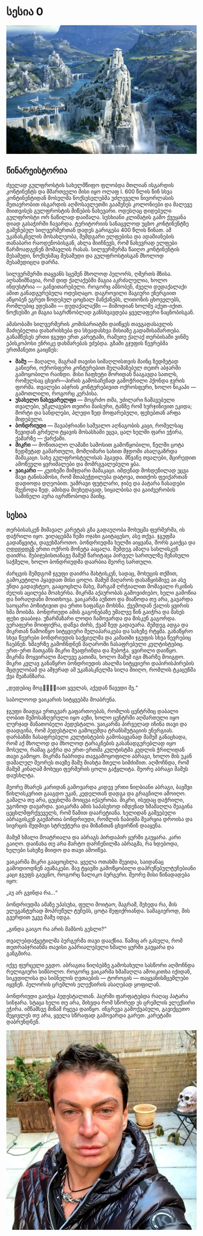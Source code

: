 # სესია 0

![](../img/session-0.jpg)

## წინარეისტორია

ძველად გულფროსტის სახელმწიფო ფლობდა მთლიან ისგარდის კონტინენტს და მმართველი
მისი იყო ოლაფ I. 600 წლის წინ სხვა კონტინენტიდან მოსულმა ნოქსუსელებმა უძლეველი
ნივორლასის მეთაურობით ისგარდის აღმოსავლეთში გააშენეს კოლონიები და მალევე
მიითვისეს გულფროსტის მიწების ნახევარი. ოდესღაც დიდებული გულფროსტი ორ ნაწილად
დაიშალა. სუსხიანი კლიმატის გამო ქვეყანა დიად გასაჭირში ჩავარდა. ტერიტორიის
სანაცვლოდ უცხო კონტინენტზე გაშენებულ სილვერმერთან დადეს გარიგება 400 წლის წინათ.
ამ უკანასკნელის მოსახლეობა, შემდგარი ელფებისა და ადამიანების თანაბარი
რაოდენობისგან, ახლა მიიჩნევს, რომ ნახევრად ელფები წარმოადგენენ მომავლის რასას.
სილვერმერმა წაიღო კონტინენტის მესამედი, ნოქსუსმაც მესამედი და გულფროსტისგან
მხოლოდ მესამედიცღა დარჩა.

სილვერმერში თაყვანს სცემენ მხოლოდ პელორს, ღმერთს მზისა. აღსანიშნავია, რომ დიდ
ქალაქებში მაგია აკრძალულია, ხოლო ინდუსტრია — განვითარებული. როგორც ამბობენ,
ძველი დედაქალაქი ამით განადგურებულა ოდესღაცო. დაგროვილი მაგიური ენერგიით აწყობენ
ეგრეთ წოდებულ ცოცხალ მანქანებს, ლითონის ცხოველებს, რომლებიც ედესაში —
დედაქალაქში — მიმოდიან ხოლმე აქეთ-იქით. ნოქსუსში კი მაგია საგრძნობლად
განსხვავდება ყველაფერი ნაცნობისგან.

ამასობაში სილვერმერის კომისარიატში დაიწყეს თავგადასავლის მაძიებელთა დახარისხება
და სხვადასხვა მისიაზე გადამისამართება. განამწესეს ერთი ჯგუფი ერთ კარეტაში,
რამეთუ ქალაქ თერბისაში ვინმე ეპისკოპოსი ენრიკე დახმარებას ეძებდა. გზაში გჯუფის
წევრებმა ერთმანეთი გაიცნეს:

* **მამუ** — მაღალი, მაგრამ თავისი სიმაღლისთვის მაინც ზედმეტად განიერი,
  ოქროსფერი კონტურებით შელამაზებულ თეთრ აბჯარში გამოყობილი რაინდი. მისი ჩაფხუტი
  შორიდან წააგავდა სათლს, რომელსაც ცხვირ—პირის გამოსაჩენად გამოჭრილი ჰქონდა ჯვრის
  ფორმა. თვალები აბჯრის კონტურებივით ოქროსფერი, ხოლო ნიკაპი — გამოთლილი, როგორც
  კერპისა.
* **უსახელო ნახევარელფი** — მოგრძო თმა, უძილარი ჩაშავებული თვალები, უმკლავებო თეთრი
  მაისური, ტანზე რომ ხურჯინივით ეკიდა; შორტი და სანდლები, პლედი ზედ მოფარებული,
  ფეხებთან არფა მიდებული.
* **ბონდრიუდი** — შავაბჯრიანი საშუალო აღნაგობის კაცი, რომელსაც ზევიდან გრძელი
  ტყავის მოსასხამი ეცვა, ცალ ხელში ფარი ეჭირა, ქამარზე — ქარქაში.
* **მიკრი** — მოწითალო ლამაზი სამოსით გამოწყობილი, წელში ცოტა ზედმეტად
  გამართული, მომღიმარი სახით მჯდომი ახალგაზრდა მამაკაცი. სახე გულფროსტელისას
  ჰგავდა. მწვანე თვალები, მცირედით ამოწეული ყვრიმალები და მომრგვალებული ყბა.
* **ვაიკარი** — კუთხეში მიმჯდარი მამაკაცი. იმდენად მოხდენილად ეცვა შავი
  ტანისამოსი, რომ შთაბეჭდილება დატოვა, თითქოს ფეიქართან დადიოდა დღეობით.
  უამრავი ფუტლარი, ჯიბე და პატარა ჩასადები შვენოდა ზედ. ამისდა მიუხედავად,
  სიყალბისა და გაიძვერობის საშინელი აურა იგრძნობოდა მაინც.

## სესია

თერბისასკენ მიმავალ კარეტას გზა გადაუღობა მოხუცმა ფერმერმა, ის დაჭრილი იყო.
ვიღაცებმა ჩემი ოჯახი გაიტაცესო, ასე თქვა. ჯგუფმა გადაწყვიტა, დავეხმაროთო.
ბონდრიუდმა ხელში აიყვანა, შორს გაიქცა და
[ღდიდიდან](https://bidzer.ge/definition/369) ერთი ოქროს მონეტა ააცალა. შემდეგ
ამალა სახლისკენ დაიძრა. შებიჯებისთანავე მამუმ წარიტაცა პირველ სართულზე შენახული
საჭმელი, ხოლო ბონდრიუდმა დაარბია მეორე სართული. 

ძარცვის შემდგომ ჯგუფი დაიძრა შახტისკენ, სადაც, მოხუცის თქმით, გამოკეტილი ჰყავდათ
მისი ცოლი. მამუმ მაღაროს დასაწყისშივე აი ასე უნდა გადავხტეო, გააცოცხლა მახე,
მარგამ ღრჭიალით მომავალი რკინის ძელის აცილება მოახერხა. მიკრმა აქაურობას
გამოვიძიებო, ხელი გამოწია და ჩირაღდანი მოითხოვა. ვაიკარმა აუნთო და მიაწოდა თუ
არა, გავარდა საოცარი პოზიტივით და ერთი ხაფანგი მოხსნა. ქვემოდან ქალის ყვირის ხმა
მოისმა. ბონდრიუდი ამის გაგონებაზე უმალვე წინ გაიჭრა და მახეს ფეხი დააბიჯა.
უზარმაზარი ლოდი ჩამოვარდა და მისკენ გაგორდა. ვერაფერი მოიფიქრა, დაწვა ძირს, ქვამ
ზედ გადაუარა. შემდეგ ადგა და მიკრთან წამოიწყო სიტყვიერი შელაპარაკება და სახეზე
რტყმა. განაწყრო სხვა წევრები ბონდრიუდის საქციელმა და კამათში ჯგუფის სხვა
წევრებიც ჩაებნენ. ხმაურზე გამოჩნდნენ მაღაროში ჩასაფრებული კულტისტებიც. ერთ-ერთ
მათგანს მიკრი შეაფრინდა და შებოჭა. ყვირილი დაიწყო. მიკრმა მოყვირალი მალევე
გათიშა, ხოლო მამუმ იგი მხარზე მოიგდო. მიკრი კვლავ განაწყრო ბონდრიუდის ახალმა
სიტყვიერი დაპირისპირების მცდელობამ და ამჯერად ამ უკანასკნელმა სილა მიიღო, რომლის
ტკაცუნმა ქვა შეაზანზარა.

„დედებიც მოგ🤬🤬🤬🤬იათ ყველას, აქედან წავედი მე.“

საბოლოოდ ვაიკარის სიტყვებმა მოაბრუნა.

ჯგუფი მიადგა ერთგვარ გაფართოებას, რომლის ცენტრშიც დაბალი ღობით შემოსაზღვრული იყო
აუზი, ხოლო ცენტრში აღმართული იყო ლურჯად მანათობელი პედესტალი. ვაიკარმა
პირველად იჩინა თავი და დაადგინა, რომ პედესტალი გამოცემდა ტრანსმუტაციის ენერგიას.
დარბაზში ჩასაფრებული კულტისტების გამოსაყვანად მამუმ განაცხადა, რომ აქ მხოლოდ და
მხოლოდ ტარაკნების გასანადგურებლად იყო მოსული, რამაც გაჭრა და ერთ-ერთმა კულტისტმა
კედლის ჭრილიდან თავი გამოყო. მიკრმა ჩაბრიდა თავგამოყოფილი აბრაგი, ხოლო მის უკან
დამალულ მეორეს თავზე მამუ მიახტა მთელი სიმძიმით. აღმოჩნდა, რომ მამუმ კინაღამ
მოხუცი ფერმერის ცოლი გაჭყლიტა. მეორე აბრაგი მამუს დაუსხლტა.

მეორე მხარეს კარიდან გამოვარდა კიდევ ერთი ნიღბიანი აბრაგი, ბავშვი წიხლისკვრით
გააგდო უკან, კედელთან დადგა და გრაგნილი ამოიღო. გაშალა თუ არა, ცეცხლმა მოიცვა
იქაურობა. მიკრი, ისედაც დაჭრილი, უგონოდ დავარდა. ვაიკარმა ამის საპასუხოდ იმდენად
ხმამაღლა შეაგინა ცეცხლმფრქვეველს, რომ წამით დაარეტიანა. ხელიდან გაშვებული
აბრაგისკენ გაემართა ბონდრიუდი, რომლის ნაბიჯმა შეარყია დროისა და სივრცის მუდმივი
სტრუქტურა და მიზანთან ცხვირწინ დააყენა.

მამუმ ხმალი მოატრიალა და აბრაგს პირდაპირ ყურში გაუყარა. კარი გაიღო. დაინახა თუ
არა მარტო დარჩენილმა აბრაგმა, რა ხდებოდა, ხელები სახეზე მიიდო და თავი ამოიწვა.

ვაიკარმა მიკრი გააცოცხლა. ყველა ოთახში შევიდა, საიდანაც გამოდიოდნენ ავაზაკები.
შავ ტყავში გამოწყობილი დაპრუწებულტუჩებიანი კაცი ჯგუფს გაეცნო, როგორც ზალიკო
ბურგერი. მეორე მისი წინადადება იყო:

„აუ არ გვინდა რა...“

ბონდრიუდმა ამაზე უპასუხა, ფული მოიტაო, მაგრამ, შეხედა რა, მის ელეგანტურად
მოპრუწულ ტუჩებს, ცოტა შეფიქრიანდა. სამაგიეროდ, მის გვერდით უკვე მამუ იდგა.

„გინდა გაიგო რა არის მამბოს გესლი?“

თვალებდაჭყეტილმა ბურგერმა თავი დააქნია. წამიც არ გასულა, რომ თეთრაბჯრიანმა
თავისი გაპრიალებული ხმალი ყურში გაუყარა და განგმირა.

იქვე ფურცელი ეგდო. აბრაგთა ნიღბებზე გამოსახული სასწორი აღმოჩნდა რელიგიური
სიმბოლო. როგორც ვაიკარმა ხმამაღლა ამოიკითხა იქიდან, სიკვდილისა და სიბნელის
ღვთაების — ტოროგის — თაყვანისმცემლები იყვნენ. პელორის ცრემლის ელექსირის ასაღებად
ყოფილან.

ბონდრიუდი გაიქცა პედესტალთან. ჰაერში ფარფატებდა რაღაც პატარა სინჯარა. სტაცა ხელი
თუ არა, მიხვდა რომ სწორედ ეს ცრემლის ელექსირი ეჭირა. იმწამსვე მიწამ რყევა
დაიწყო. ინგრევა გამოქვაბული, გავიქცეთო შეყივლეს თუ არა, ყველა სწრაფად გამოვარდა
გარეთ. კარეტაში დაბრუნდნენ.

![ზალიკო ბურგერი მოკვდინებამდე](../img/zaliko-burger.jpg)
